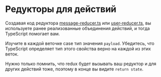 # Редукторы для действий

Создавая код редуктора [message-reducer.ts](https://codesandbox.io/s/step-3-demo-5-6-t5215?file=/src/store/message-reducer.ts) или [user-reducer.ts](https://codesandbox.io/s/step-3-demo-5-6-t5215?file=/src/store/user-reducer.ts), вы используете ранее реализованные объединения действий, и тогда TypeScript помогает вам.

Изучите в каждой веточке case тип значения `payload`. Убедитесь, что TypeScript определяет тип этого свойства верно на каждой из этих веток.

Нужно только помнить, что redux будет вызывать ваш редуктор и для других действий тоже, поэтому в конце вы видите `return state`.
